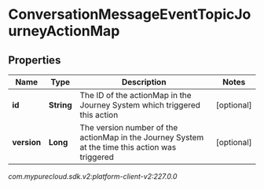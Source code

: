 # ConversationMessageEventTopicJourneyActionMap


## Properties

| Name | Type | Description | Notes |
| ------------ | ------------- | ------------- | ------------- |
| **id** | **String** | The ID of the actionMap in the Journey System which triggered this action |  [optional] |
| **version** | **Long** | The version number of the actionMap in the Journey System at the time this action was triggered |  [optional] |




_com.mypurecloud.sdk.v2:platform-client-v2:227.0.0_
